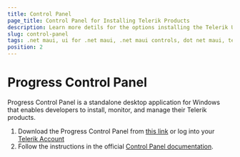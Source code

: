 ```yaml
---
title: Control Panel
page_title: Control Panel for Installing Telerik Products
description: Learn more detils for the options installing the Telerik UI for .NET MAUI controls using the Progress Control Panel.
slug: control-panel
tags: .net maui, ui for .net maui, .net maui controls, dot net maui, telerik .net maui
position: 2
---
```


# Progress Control Panel

Progress Control Panel is a standalone desktop application for Windows that enables developers to install, monitor, and manage their Telerik products.

1. Download the Progress Control Panel from <a href="https://www.telerik.com/try/control-panel" target="_blank">this link</a>  or log into your <a href="https://www.telerik.com/account/" target="_blank">Telerik Account</a>
2. Follow the instructions in the official <a href="https://docs.telerik.com/controlpanel/introduction" target="_blank">Control Panel documentation</a>.